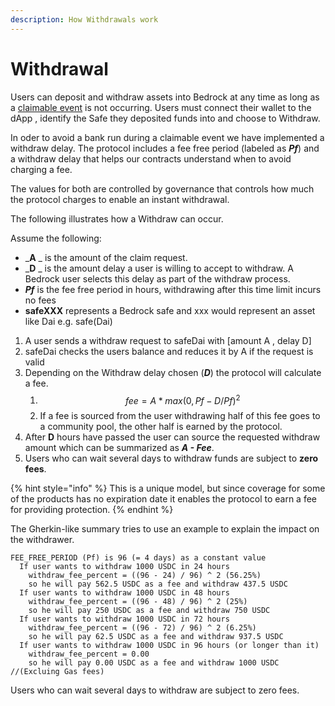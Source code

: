 ```yaml
---
description: How Withdrawals work
---
```


# Withdrawal

Users can deposit and withdraw assets into Bedrock at any time as long as a [claimable event](covered-events.md) is not   occurring. Users must connect their wallet to the dApp , identify the Safe they deposited funds into and choose to Withdraw.&#x20;

In oder to avoid a bank run during a claimable event we have implemented a withdraw delay. The protocol includes a fee free period (labeled as _**Pf**_) and a withdraw delay that helps our contracts understand when to avoid charging a fee.

The values for both are controlled by governance that controls how much the protocol charges to enable an instant withdrawal.&#x20;

The following illustrates how a Withdraw can occur.&#x20;

Assume the following:

* _**A** _ is the amount of the claim request.
* _**D** _ is the amount delay a user is willing to accept to withdraw. A Bedrock user selects this delay as part of the withdraw process.&#x20;
* _**Pf**_ is the fee free period in hours, withdrawing after this time limit incurs no fees &#x20;
* **safeXXX** represents a Bedrock safe and xxx would represent an asset like Dai e.g. safe(Dai)

1. A user sends a withdraw request to safeDai with \[amount A , delay D]
2. safeDai checks the users balance and reduces it by A if the request is valid
3. Depending on the Withdraw delay chosen (_**D**_) the protocol will calculate a fee.
   1. $$fee = A * max(0,Pf-D /Pf)^2$$
   2. If a fee is sourced from the user withdrawing  half of this fee goes to a community pool, the other half is earned by the protocol.&#x20;
4. After **D** hours have passed the user can source the requested withdraw amount which can be summarized as _**A - Fee**_.&#x20;
5. Users who can wait several days to withdraw funds are subject to **zero fees**.&#x20;

{% hint style="info" %}
This is a unique model, but since coverage for some of the products has no expiration date it enables the protocol to earn a fee for providing protection.&#x20;
{% endhint %}

The Gherkin-like summary tries to use an example to explain the impact on the withdrawer.&#x20;

```applescript
FEE_FREE_PERIOD (Pf) is 96 (= 4 days) as a constant value
  If user wants to withdraw 1000 USDC in 24 hours
    withdraw_fee_percent = ((96 - 24) / 96) ^ 2 (56.25%)
    so he will pay 562.5 USDC as a fee and withdraw 437.5 USDC
  If user wants to withdraw 1000 USDC in 48 hours
    withdraw_fee_percent = ((96 - 48) / 96) ^ 2 (25%)
    so he will pay 250 USDC as a fee and withdraw 750 USDC
  If user wants to withdraw 1000 USDC in 72 hours
    withdraw_fee_percent = ((96 - 72) / 96) ^ 2 (6.25%)
    so he will pay 62.5 USDC as a fee and withdraw 937.5 USDC
  If user wants to withdraw 1000 USDC in 96 hours (or longer than it)
    withdraw_fee_percent = 0.00
    so he will pay 0.00 USDC as a fee and withdraw 1000 USDC //(Excluing Gas fees)
```

Users who can wait several days to withdraw are subject to zero fees.&#x20;



